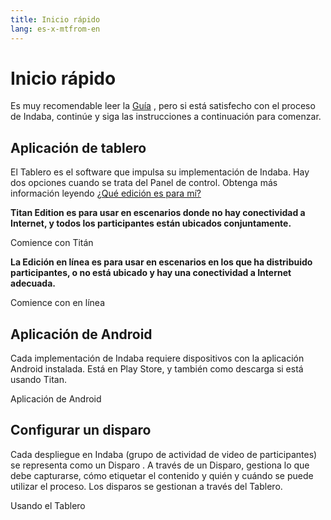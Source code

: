 ```yaml
---
title: Inicio rápido
lang: es-x-mtfrom-en
---
```

<h1> Inicio rápido </h1> 

<Leader> 

 Es muy recomendable leer la <a href="/es/guide/">Guía</a> , pero si está satisfecho con el proceso de Indaba, continúe y siga las instrucciones a continuación para comenzar.  

</Leader> 

<h2> Aplicación de tablero </h2> 

<Leader> 

 El Tablero es el software que impulsa su implementación de Indaba. Hay dos opciones cuando se trata del Panel de control. Obtenga más información leyendo <a href="/es/guide/editions">¿Qué edición es para mí?</a>  

</Leader> 

<el-row :gutter="12"> 
<el-col :xs="24" :sm="12"> 
<el-card class="herocard"> 


 <strong>Titan Edition es para usar en escenarios donde no hay conectividad a Internet, y todos los participantes están ubicados conjuntamente.</strong>  

<LinkButton type="danger" url="/quickstart/titan/"> Comience con Titán </LinkButton> 

</el-card> 
</el-col> 

<el-col :xs="24" :sm="12"> 
<el-card class="herocard"> 

 <strong>La Edición en línea es para usar en escenarios en los que ha distribuido participantes, o no está ubicado y hay una conectividad a Internet adecuada.</strong>  

<LinkButton type="danger" url="/quickstart/online/"> Comience con en línea </LinkButton> 

</el-card> 
</el-col> 
</el-row> 

<h2> Aplicación de Android </h2> 

<Leader> 

 Cada implementación de Indaba requiere dispositivos con la aplicación Android instalada. Está en Play Store, y también como descarga si está usando Titan.  

</Leader> 

<LinkButton type="danger" url="/quickstart/app"> Aplicación de Android </LinkButton> 

<h2> Configurar un disparo </h2> 

<Leader> 

 Cada despliegue en Indaba (grupo de actividad de video de participantes) se representa como un <span class="code">Disparo</span> . A través de un Disparo, gestiona lo que debe capturarse, cómo etiquetar el contenido y quién y cuándo se puede utilizar el proceso. Los disparos se gestionan a través del Tablero.  

</Leader> 

<LinkButton type="danger" url="/quickstart/dashboard"> Usando el Tablero </LinkButton> 
